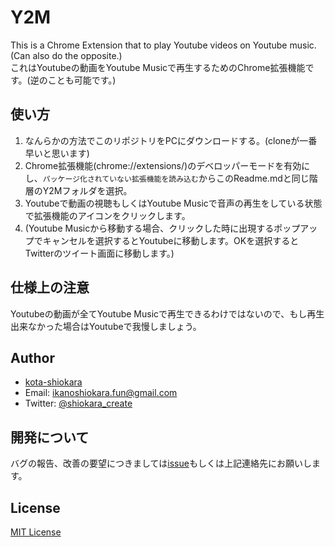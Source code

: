 # Y2M
This is a Chrome Extension that to play Youtube videos on Youtube music.
(Can also do the opposite.)  
これはYoutubeの動画をYoutube Musicで再生するためのChrome拡張機能です。(逆のことも可能です。)

## 使い方
1. なんらかの方法でこのリポジトリをPCにダウンロードする。(cloneが一番早いと思います)  
2. Chrome拡張機能(chrome://extensions/)のデベロッパーモードを有効にし、`パッケージ化されていない拡張機能を読み込む`からこのReadme.mdと同じ階層のY2Mフォルダを選択。  
3. Youtubeで動画の視聴もしくはYoutube Musicで音声の再生をしている状態で拡張機能のアイコンをクリックします。  
4. (Youtube Musicから移動する場合、クリックした時に出現するポップアップでキャンセルを選択するとYoutubeに移動します。OKを選択するとTwitterのツイート画面に移動します。)  

## 仕様上の注意
Youtubeの動画が全てYoutube Musicで再生できるわけではないので、もし再生出来なかった場合はYoutubeで我慢しましょう。

## Author
- [kota-shiokara](https://github.com/kota-shiokara)
- Email: ikanoshiokara.fun@gmail.com
- Twitter: [@shiokara_create](https://twitter.com/shiokara_create)

## 開発について
バグの報告、改善の要望につきましては[issue](https://github.com/kota-shiokara/Y2M/issues)もしくは上記連絡先にお願いします。 

## License
[MIT License](https://choosealicense.com/licenses/mit/)